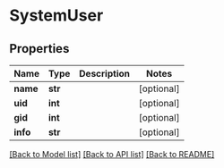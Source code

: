 # SystemUser

## Properties
Name | Type | Description | Notes
------------ | ------------- | ------------- | -------------
**name** | **str** |  | [optional] 
**uid** | **int** |  | [optional] 
**gid** | **int** |  | [optional] 
**info** | **str** |  | [optional] 

[[Back to Model list]](../README.md#documentation-for-models) [[Back to API list]](../README.md#documentation-for-api-endpoints) [[Back to README]](../README.md)


